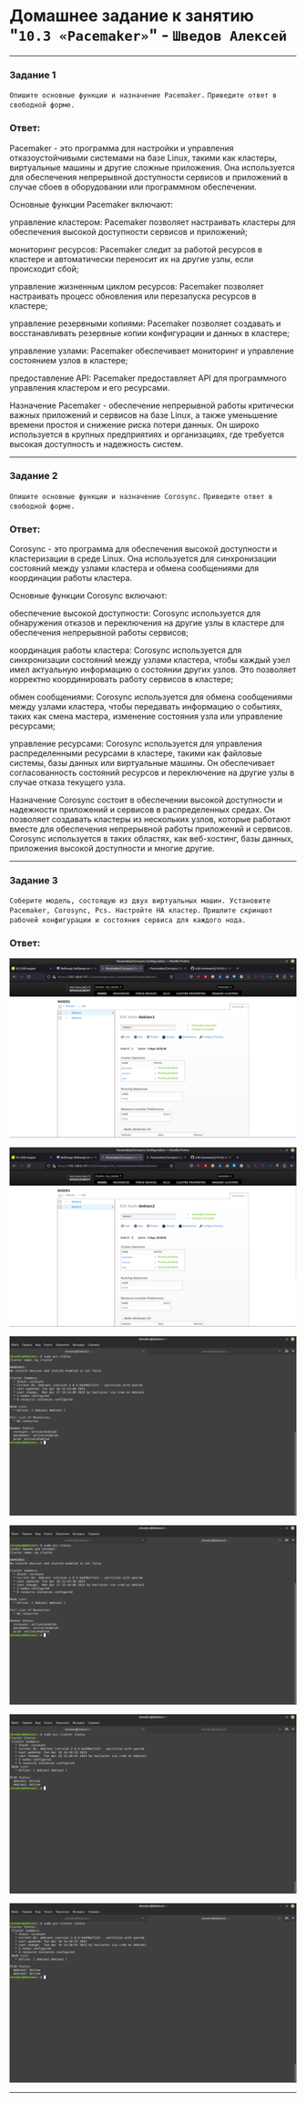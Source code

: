 # Домашнее задание к занятию "`10.3 «Pacemaker»`" - `Шведов Алексей`

---

### Задание 1

`Опишите основные функции и назначение Pacemaker.`
`Приведите ответ в свободной форме.`

### Ответ:

Pacemaker - это программа для настройки и управления отказоустойчивыми системами на базе Linux, такими как кластеры, виртуальные машины и другие сложные приложения. Она используется для обеспечения непрерывной доступности сервисов и приложений в случае сбоев в оборудовании или программном обеспечении.

Основные функции Pacemaker включают:

управление кластером: Pacemaker позволяет настраивать кластеры для обеспечения высокой доступности сервисов и приложений;

мониторинг ресурсов: Pacemaker следит за работой ресурсов в кластере и автоматически переносит их на другие узлы, если происходит сбой;

управление жизненным циклом ресурсов: Pacemaker позволяет настраивать процесс обновления или перезапуска ресурсов в кластере;

управление резервными копиями: Pacemaker позволяет создавать и восстанавливать резервные копии конфигурации и данных в кластере;

управление узлами: Pacemaker обеспечивает мониторинг и управление состоянием узлов в кластере;

предоставление API: Pacemaker предоставляет API для программного управления кластером и его ресурсами.

Назначение Pacemaker - обеспечение непрерывной работы критически важных приложений и сервисов на базе Linux, а также уменьшение времени простоя и снижение риска потери данных. Он широко используется в крупных предприятиях и организациях, где требуется высокая доступность и надежность систем.

---

### Задание 2

`Опишите основные функции и назначение Corosync.`
`Приведите ответ в свободной форме.`

### Ответ:

Corosync - это программа для обеспечения высокой доступности и кластеризации в среде Linux. Она используется для синхронизации состояний между узлами кластера и обмена сообщениями для координации работы кластера.

Основные функции Corosync включают:

обеспечение высокой доступности: Corosync используется для обнаружения отказов и переключения на другие узлы в кластере для обеспечения непрерывной работы сервисов;

координация работы кластера: Corosync используется для синхронизации состояний между узлами кластера, чтобы каждый узел имел актуальную информацию о состоянии других узлов. Это позволяет корректно координировать работу сервисов в кластере;

обмен сообщениями: Corosync используется для обмена сообщениями между узлами кластера, чтобы передавать информацию о событиях, таких как смена мастера, изменение состояния узла или управление ресурсами;

управление ресурсами: Corosync используется для управления распределенными ресурсами в кластере, такими как файловые системы, базы данных или виртуальные машины. Он обеспечивает согласованность состояний ресурсов и переключение на другие узлы в случае отказа текущего узла.

Назначение Corosync состоит в обеспечении высокой доступности и надежности приложений и сервисов в распределенных средах. Он позволяет создавать кластеры из нескольких узлов, которые работают вместе для обеспечения непрерывной работы приложений и сервисов. Corosync используется в таких областях, как веб-хостинг, базы данных, приложения высокой доступности и многие другие.

---

### Задание 3

`Соберите модель, состоящую из двух виртуальных машин. Установите Pacemaker, Corosync, Pcs. Настройте HA кластер.`
`Пришлите скриншот рабочей конфигурации и состояния сервиса для каждого нода.`

### Ответ:

![scrin1](https://github.com/aleksey-shv/netology-homework/blob/main/my_img/10-03_1.png)

![scrin2](https://github.com/aleksey-shv/netology-homework/blob/main/my_img/10-03_2.png)

![scrin3](https://github.com/aleksey-shv/netology-homework/blob/main/my_img/10-03_3.png)

![scrin4](https://github.com/aleksey-shv/netology-homework/blob/main/my_img/10-03_4.png)

![scrin5](https://github.com/aleksey-shv/netology-homework/blob/main/my_img/10-03_5.png)

![scrin6](https://github.com/aleksey-shv/netology-homework/blob/main/my_img/10-03_6.png)

---

